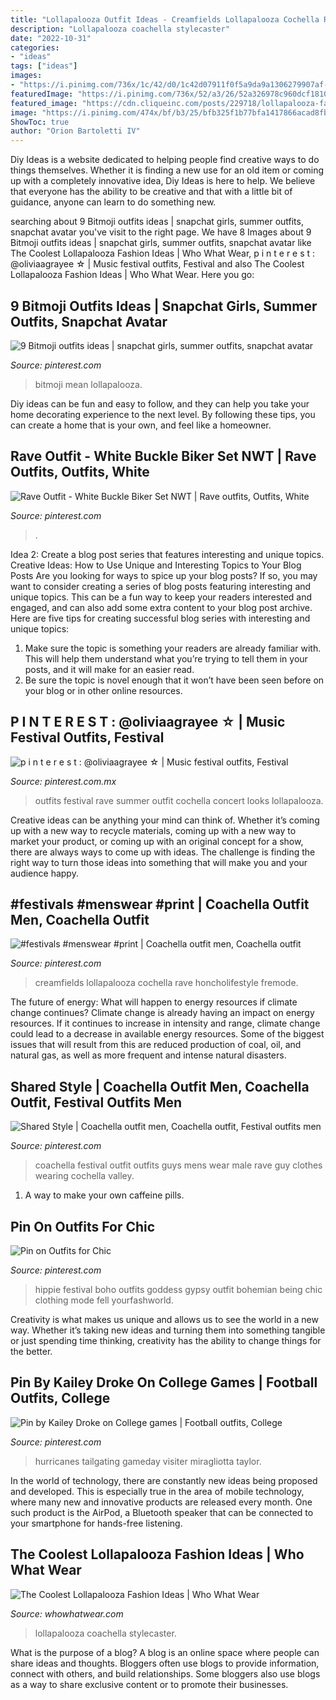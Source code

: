 ```yaml
---
title: "Lollapalooza Outfit Ideas - Creamfields Lollapalooza Cochella Rave Honcholifestyle Fremode"
description: "Lollapalooza coachella stylecaster"
date: "2022-10-31"
categories:
- "ideas"
tags: ["ideas"]
images:
- "https://i.pinimg.com/736x/1c/42/d0/1c42d07911f0f5a9da9a1306279907af--coachella-outfit-ideas.jpg"
featuredImage: "https://i.pinimg.com/736x/52/a3/26/52a326978c960dcf18104ae8e2d89474--indie-hippie-fashion-hippie-boho-outfits.jpg"
featured_image: "https://cdn.cliqueinc.com/posts/229718/lollapalooza-fashion-229718-1501107501763-image.700x0c.jpg"
image: "https://i.pinimg.com/474x/bf/b3/25/bfb325f1b77bfa1417866acad8fba64f.jpg"
ShowToc: true
author: "Orion Bartoletti IV"
---
```



Diy Ideas is a website dedicated to helping people find creative ways to do things themselves. Whether it is finding a new use for an old item or coming up with a completely innovative idea, Diy Ideas is here to help. We believe that everyone has the ability to be creative and that with a little bit of guidance, anyone can learn to do something new.

	

		
searching about 9 Bitmoji outfits ideas | snapchat girls, summer outfits, snapchat avatar you've visit to the right page. We have 8 Images about 9 Bitmoji outfits ideas | snapchat girls, summer outfits, snapchat avatar like The Coolest Lollapalooza Fashion Ideas | Who What Wear, p i n t e r e s t : @oliviaagrayee ☆ | Music festival outfits, Festival and also The Coolest Lollapalooza Fashion Ideas | Who What Wear. Here you go:
		
    
## 9 Bitmoji Outfits Ideas | Snapchat Girls, Summer Outfits, Snapchat Avatar

<img loading=lazy src="https://i.pinimg.com/474x/bf/b3/25/bfb325f1b77bfa1417866acad8fba64f.jpg" onerror="this.onerror=null;this.src='https://tse1.mm.bing.net/th?id=OIP.Y2ZwS-t1Yvw_Vuln9CJV1AAAAA&amp;pid=15.1';" alt="9 Bitmoji outfits ideas | snapchat girls, summer outfits, snapchat avatar">

_Source: pinterest.com_

>bitmoji mean lollapalooza. 

	

Diy ideas can be fun and easy to follow, and they can help you take your home decorating experience to the next level. By following these tips, you can create a home that is your own, and feel like a homeowner.

    
## Rave Outfit - White Buckle Biker Set NWT | Rave Outfits, Outfits, White

<img loading=lazy src="https://i.pinimg.com/originals/ff/40/cc/ff40ccc4228c10b1f831656fc61bf0ce.png" onerror="this.onerror=null;this.src='https://tse1.mm.bing.net/th?id=OIP.jbFRfocS_JID3i8RB5WBSQHaWO&amp;pid=15.1';" alt="Rave Outfit - White Buckle Biker Set NWT | Rave outfits, Outfits, White">

_Source: pinterest.com_

>. 

	

Idea 2: Create a blog post series that features interesting and unique topics.
Creative Ideas: How to Use Unique and Interesting Topics to Your Blog Posts 
Are you looking for ways to spice up your blog posts? If so, you may want to consider creating a series of blog posts featuring interesting and unique topics. This can be a fun way to keep your readers interested and engaged, and can also add some extra content to your blog post archive. Here are five tips for creating successful blog series with interesting and unique topics:

1. Make sure the topic is something your readers are already familiar with. This will help them understand what you’re trying to tell them in your posts, and it will make for an easier read.
2. Be sure the topic is novel enough that it won’t have been seen before on your blog or in other online resources.

    
## P I N T E R E S T : @oliviaagrayee ☆ | Music Festival Outfits, Festival

<img loading=lazy src="https://i.pinimg.com/originals/aa/00/b1/aa00b1ea354507cb6727b2b7b369a7f0.jpg" onerror="this.onerror=null;this.src='https://tse1.mm.bing.net/th?id=OIP.GmL0BHin4ZZycX-ZS028TwHaKP&amp;pid=15.1';" alt="p i n t e r e s t : @oliviaagrayee ☆ | Music festival outfits, Festival">

_Source: pinterest.com.mx_

>outfits festival rave summer outfit cochella concert looks lollapalooza. 

	

Creative ideas can be anything your mind can think of. Whether it’s coming up with a new way to recycle materials, coming up with a new way to market your product, or coming up with an original concept for a show, there are always ways to come up with ideas. The challenge is finding the right way to turn those ideas into something that will make you and your audience happy.

    
## #festivals #menswear #print | Coachella Outfit Men, Coachella Outfit

<img loading=lazy src="https://i.pinimg.com/736x/1c/42/d0/1c42d07911f0f5a9da9a1306279907af--coachella-outfit-ideas.jpg" onerror="this.onerror=null;this.src='https://tse1.mm.bing.net/th?id=OIP.bOtcFZ8eLM9ItBNx8YzMvgHaJ3&amp;pid=15.1';" alt="#festivals #menswear #print | Coachella outfit men, Coachella outfit">

_Source: pinterest.com_

>creamfields lollapalooza cochella rave honcholifestyle fremode. 

	

The future of energy: What will happen to energy resources if climate change continues?
Climate change is already having an impact on energy resources. If it continues to increase in intensity and range, climate change could lead to a decrease in available energy resources. Some of the biggest issues that will result from this are reduced production of coal, oil, and natural gas, as well as more frequent and intense natural disasters.

    
## Shared Style | Coachella Outfit Men, Coachella Outfit, Festival Outfits Men

<img loading=lazy src="https://i.pinimg.com/originals/66/0d/af/660daf60e6abbb6a33f080794dfb6b01.jpg" onerror="this.onerror=null;this.src='https://tse1.mm.bing.net/th?id=OIP.575Ma_7-hqgk3Qhi-DxsQwHaLG&amp;pid=15.1';" alt="Shared Style | Coachella outfit men, Coachella outfit, Festival outfits men">

_Source: pinterest.com_

>coachella festival outfit outfits guys mens wear male rave guy clothes wearing cochella valley. 

	

1. A way to make your own caffeine pills.

    
## Pin On Outfits For Chic

<img loading=lazy src="https://i.pinimg.com/736x/52/a3/26/52a326978c960dcf18104ae8e2d89474--indie-hippie-fashion-hippie-boho-outfits.jpg" onerror="this.onerror=null;this.src='https://tse2.mm.bing.net/th?id=OIP.d3HWOKuHzOrlUJgA-libRgAAAA&amp;pid=15.1';" alt="Pin on Outfits for Chic">

_Source: pinterest.com_

>hippie festival boho outfits goddess gypsy outfit bohemian being chic clothing mode fell yourfashworld. 

	

Creativity is what makes us unique and allows us to see the world in a new way. Whether it’s taking new ideas and turning them into something tangible or just spending time thinking, creativity has the ability to change things for the better.

    
## Pin By Kailey Droke On College Games | Football Outfits, College

<img loading=lazy src="https://i.pinimg.com/originals/cc/12/3e/cc123e71b5fcbb65bba9af2539a9b563.jpg" onerror="this.onerror=null;this.src='https://tse1.mm.bing.net/th?id=OIP.ran4GcNhrpGRz0XouoJFeAHaIB&amp;pid=15.1';" alt="Pin by Kailey Droke on College games | Football outfits, College">

_Source: pinterest.com_

>hurricanes tailgating gameday visiter miragliotta taylor. 

	

In the world of technology, there are constantly new ideas being proposed and developed. This is especially true in the area of mobile technology, where many new and innovative products are released every month. One such product is the AirPod, a Bluetooth speaker that can be connected to your smartphone for hands-free listening.

    
## The Coolest Lollapalooza Fashion Ideas | Who What Wear

<img loading=lazy src="https://cdn.cliqueinc.com/posts/229718/lollapalooza-fashion-229718-1501107501763-image.700x0c.jpg" onerror="this.onerror=null;this.src='https://tse2.mm.bing.net/th?id=OIP.85NHGyzI8vxq5ZtmI4wcIQHaMg&amp;pid=15.1';" alt="The Coolest Lollapalooza Fashion Ideas | Who What Wear">

_Source: whowhatwear.com_

>lollapalooza coachella stylecaster. 

	

What is the purpose of a blog?
A blog is an online space where people can share ideas and thoughts. Bloggers often use blogs to provide information, connect with others, and build relationships. Some bloggers also use blogs as a way to share exclusive content or to promote their businesses.

